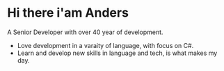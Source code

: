<h1>Hi there i'am Anders</h1>

A Senior Developer with over 40 year of development.
- Love development in a varaity of language, with focus on C#.
- Learn and develop new skills in language and tech, is what makes my day.
